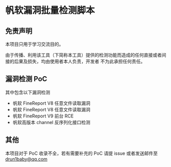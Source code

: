 # 帆软漏洞批量检测脚本

## 免责声明

本项目只用于学习交流目的。

由于传播、利用该工具（下简称本工具）提供的检测功能而造成的任何直接或者间接的后果及损失，均由使用者本人负责，开发者 不为此承担任何责任。

## 漏洞检测 PoC

其中包含以下漏洞检测



- 帆软 FineReport V8 任意文件读取漏洞
- 帆软 FineReport V8 任意文件读取漏洞
- 帆软 FineReport V9 前台 RCE
- 帆软高版本 channel 反序列化接口检测



## 其他

本项目对于 PoC 收录不全，若有需要补充的 PoC 请提 issue 或者发送邮件至 drun1baby@qq.com